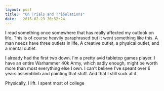 ```yaml
---
layout: post
title:  "On Trials and Tribulations"
date:   2015-02-23 20:52:24
---
```

I read something once somewhere that has really affected my outlook on life. This is of course heavily paraphrased but it went something like this. A man needs have three outlets in life. A creative outlet, a physical outlet, and a mental outlet. 

I already had the first two down. I'm a pretty avid tabletop games player. I have an entire Warhammer 40k Army, which sadly enough, might be worth more than most everything else I own. I can't believe I've speant over 6 years assemblinb and painting that stuff. And that I still suck at it.

Physically, I lift. I spent most of college 